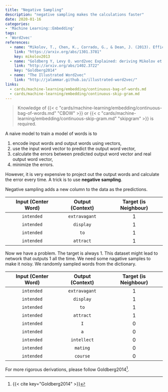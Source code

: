 ```yaml
---
title: "Negative Sampling"
description: "negative sampling makes the calculations faster"
date: 2020-01-16
categories:
- 'Machine Learning::Embedding'
tags:
- 'Word2vec'
references:
  - name: "Mikolov, T., Chen, K., Corrado, G., & Dean, J. (2013). Efficient estimation of word representations in vector space. arXiv:1301.3781"
    link: "https://arxiv.org/abs/1301.3781"
    key: mikolov2013
  - name: "Goldberg Y, Levy O. word2vec Explained: deriving Mikolov et al.’s negative-sampling word-embedding method. arXiv [cs.CL]. 2014. Available: http://arxiv.org/abs/1402.3722"
    link: "http://arxiv.org/abs/1402.3722"
    key: "Goldberg2014"
  - name: "The Illustrated Word2vec"
    link: "http://jalammar.github.io/illustrated-word2vec/"
links:
  - cards/machine-learning/embedding/continuous-bag-of-words.md
  - cards/machine-learning/embedding/continuous-skip-gram.md
---
```


> Knowledge of {{< c "cards/machine-learning/embedding/continuous-bag-of-words.md" "CBOW" >}} or {{< c "cards/machine-learning/embedding/continuous-skip-gram.md" "skipgram" >}} is required.

A naive model to train a model of words is to

1. encode input words and output words using vectors,
2. use the input word vector to predict the output word vector,
3. calculate the errors between predicted output word vector and real output word vector,
4. minimize the errors.

However, it is very expensive to project out the output words and calculate the error every time. A trick is to use **negative sampling**.

Negative sampling adds a new column to the data as the predictions.

| Input (Center Word) | Output (Context) | Target (is Neighbour) |
|:----:|:-----:|:----:|
| `intended` | `extravagant` | 1 |
| `intended` | `display` | 1 |
| `intended` | `to` | 1 |
| `intended` | `attract` | 1 |

Now we have a problem. The target is always 1. This dataset might lead to network that outputs 1 all the time. We need some nagative samples to make it noisy. We randomly sampled words from the dictionary.

| Input (Center Word) | Output (Context) | Target (is Neighbour) |
|:----:|:-----:|:----:|
| `intended` | `extravagant` | 1 |
| `intended` | `display` | 1 |
| `intended` | `to` | 1 |
| `intended` | `attract` | 1 |
| `intended` | `I` | 0 |
| `intended` | `a` | 0 |
| `intended` | `intellect` | 0 |
| `intended` | `mating` | 0 |
| `intended` | `course` | 0 |


For more rigorous derivations, please follow Goldberg2014[^Goldberg2014].

[^Goldberg2014]: {{< cite key="Goldberg2014" >}}

